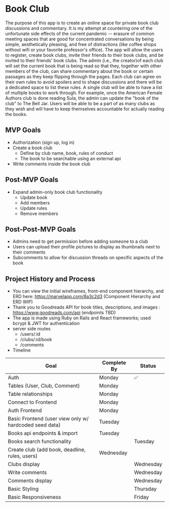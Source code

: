 # Book Club

The purpose of this app is to create an online space for private book club discussions and commentary. It is my attempt at countering one of the unfortunate side effects of the current pandemic -- erasure of common meeting spaces that are good for concentrated conversations by being simple, aesthetically pleasing, and free of distractions (like coffee shops without wifi or your favorite professor's office). The app will allow the users to register, create book clubs, invite their friends to their book clubs, and be invited to their friends' book clubs. The admin (i.e., the creator)of each club will set the current book that is being read so that they, together with other members of the club, can share commentary about the book or certain passages as they keep flipping through the pages. Each club can agree on their own rules to avoid spoilers and to shape discussions and there will be a dedicated space to list these rules. A single club will be able to have a list of multiple books to work through. For example, once the American Female Authors club is done reading Sula, the admin can update the "book of the club" to The Bell Jar. Users will be able to be a part of as many clubs as they wish and will have to keep themselves accountable for actually reading the books. 

## MVP Goals
* Authorization (sign up, log in)
* Create a book club
  - Define by club name, book, rules of conduct
  - The book to be searchable using an external api
* Write comments inside the book club

## Post-MVP Goals
* Expand admin-only book club functionality
  - Update book
  - Add members
  - Update rules
  - Remove members

## Post-Post-MVP Goals
* Admins need to get permission before adding someone to a club
* Users can upload their profile pictures to display as thumbnails next to their comments
* Subcomments to allow for discussion threads on specific aspects of the book

## Project History and Process
* You can view the initial wireframes, front-end component hierarchy, and ERD here: https://marvelapp.com/8a3c2d3 (Component Hierarchy and ERD WIP)
* Thank you to Goodreads API for book titles, descriptions, and images : https://www.goodreads.com/api (endpoints TBD)
* The app is made using Ruby on Rails and React frameworks; used bcrypt & JWT for authentication
* server side routes
  - /users/:id
  - /clubs/:id/book
  - /comments
* Timeline

| Goal | Complete By | Status |
| ------------ | ------------ | ------------ |
| Auth | Monday  | :white_check_mark: |
| Tables (User, Club, Comment) | Monday |
| Table relationships | Monday |
| Connect to Frontend | Monday |
| Auth Frontend | Monday |
| Basic Frontend (user view only w/ hardcoded seed data) | Tuesday |
| Books api endpoints & import| Tuesday |
| Books search functionality| |Tuesday|
| Create club (add book, deadline, rules, users) | Wednesday |
| Clubs display| | Wednesday|
| Write comments| |Wednesday|
| Comments display| |Wednesday|
| Basic Styling | |Thursday|
| Basic Responsiveness | |Friday|